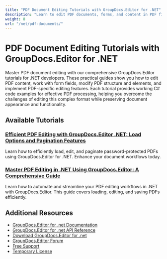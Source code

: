 ```yaml
---
title: "PDF Document Editing Tutorials with GroupDocs.Editor for .NET"
description: "Learn to edit PDF documents, forms, and content in PDF files using GroupDocs.Editor for .NET tutorials."
weight: 8
url: "/net/pdf-documents/"
---
```


# PDF Document Editing Tutorials with GroupDocs.Editor for .NET

Master PDF document editing with our comprehensive GroupDocs.Editor tutorials for .NET developers. These practical guides show you how to edit PDF content, work with form fields, modify PDF structure and elements, and implement PDF-specific editing features. Each tutorial provides working C# code examples for effective PDF processing, helping you overcome the challenges of editing this complex format while preserving document appearance and functionality.

## Available Tutorials

### [Efficient PDF Editing with GroupDocs.Editor .NET&#58; Load Options and Pagination Features](./edit-pdfs-groupdocs-editor-net/)
Learn how to efficiently load, edit, and paginate password-protected PDFs using GroupDocs.Editor for .NET. Enhance your document workflows today.

### [Master PDF Editing in .NET Using GroupDocs.Editor&#58; A Comprehensive Guide](./master-pdf-editing-groupdocs-editor-net/)
Learn how to automate and streamline your PDF editing workflows in .NET with GroupDocs.Editor. This guide covers loading, editing, and saving PDFs efficiently.

## Additional Resources

- [GroupDocs.Editor for .net Documentation](https://docs.groupdocs.com/editor/net/)
- [GroupDocs.Editor for .net API Reference](https://reference.groupdocs.com/editor/net/)
- [Download GroupDocs.Editor for .net](https://releases.groupdocs.com/editor/net/)
- [GroupDocs.Editor Forum](https://forum.groupdocs.com/c/editor)
- [Free Support](https://forum.groupdocs.com/)
- [Temporary License](https://purchase.groupdocs.com/temporary-license/)

